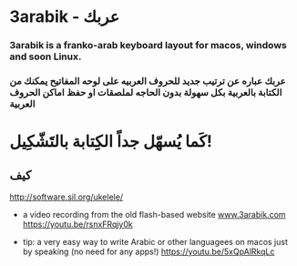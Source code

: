# 3arabik - عربك

### 3arabik is a franko-arab keyboard layout for macos, windows and soon Linux.
### عربك عباره عن ترتيب جديد للحروف العربيه على لوحه المفاتيح يمكنك من الكتابة بالعربية بكل سهولة بدون الحاجه لملصقات او حفظ اماكن الحروف العربية
# كَما يُسهّل جداً الكِتابة بالتَشّكِيل!

## كيف
http://software.sil.org/ukelele/


- a video recording from the old flash-based website www.3arabik.com
https://youtu.be/rsnxFRqjy0k

- tip: a very easy way to write Arabic or other languagees on macos just by speaking (no need for any apps!)
https://youtu.be/5xQpAlRkqLc
